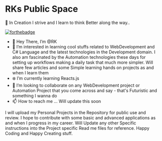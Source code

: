 # RKs Public Space    <img src="https://rks-space.github.io/RKs-Public-Space/My%20Resources/r-k.svg" alt="" />
🌱  In Creation I strive and I learn to think Better along the way.. 

[![forthebadge](https://forthebadge.com/images/badges/built-with-love.svg)](https://forthebadge.com)
- 👋 Hey There, I’m @RK 
- 👀 I’m interested in learning cool stuffs related to WebDevelopment and C# Language and the latest technologies in the Development domain. 
      I also am fascinated by the Automation technologies these days for setting up workflows making a daily task that much more simpler. 
      Will share few articles and some Simple learning hands on projects as and when I learn them
- ❄️ I’m currently learning Reacts.js
- 💞️ I’m looking to collaborate on any WebDevelopment project or Automation Project that you come across and say - that's Futuristic and something I wanna do
- 📫 How to reach me ... Will update this soon 

I will upload my Personal Projects in the Repository for public use and review. I hope to contribute with some basic and advanced applications as and when I progress in my career. 
Will Update any other Specific instructions into the Project specific Read me files for reference.
Happy Coding and Happy Creating stuff.



<img src="https://rks-space.github.io/RKs-Public-Space/My%20Resources/BGTry.svg" alt="" />
